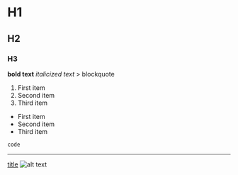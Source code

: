 # H1
## H2
### H3
**bold text**
 	*italicized text*
 	> blockquote

1. First item
2. Second item
3. Third item

- First item
- Second item
- Third item

`code`

---
[title](https://www.example.com)
![alt text](image.jpg)
